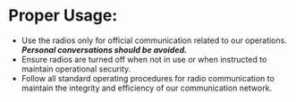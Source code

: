 # Proper Usage:

* Use the radios only for official communication related to our operations. _**Personal conversations should be avoided.**_
* Ensure radios are turned off when not in use or when instructed to maintain operational security.
* Follow all standard operating procedures for radio communication to maintain the integrity and efficiency of our communication network.
